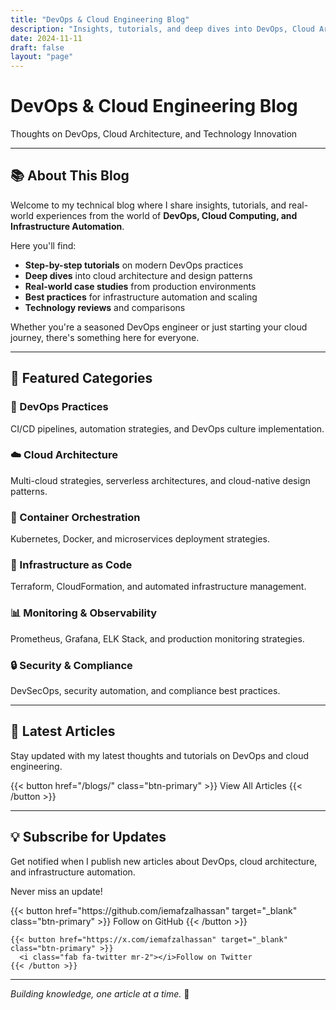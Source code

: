 ```yaml
---
title: "DevOps & Cloud Engineering Blog"
description: "Insights, tutorials, and deep dives into DevOps, Cloud Architecture, and Infrastructure Automation"
date: 2024-11-11
draft: false
layout: "page"
---
```


<div class="hero">
  <div class="hero-content text-center py-8">
    <h1 class="hero-title mb-4">DevOps & Cloud Engineering Blog</h1>
    <p class="text-xl text-gray-600 mb-6">Thoughts on DevOps, Cloud Architecture, and Technology Innovation</p>
  </div>
</div>

---

## 📚 About This Blog

Welcome to my technical blog where I share insights, tutorials, and real-world experiences from the world of **DevOps, Cloud Computing, and Infrastructure Automation**. 

Here you'll find:
- **Step-by-step tutorials** on modern DevOps practices
- **Deep dives** into cloud architecture and design patterns
- **Real-world case studies** from production environments
- **Best practices** for infrastructure automation and scaling
- **Technology reviews** and comparisons

Whether you're a seasoned DevOps engineer or just starting your cloud journey, there's something here for everyone.

---

## 🎯 Featured Categories

<div class="grid grid-cols-1 md:grid-cols-2 lg:grid-cols-3 gap-6 mt-8">
  <div class="skill-card loading">
    <h3>🚀 DevOps Practices</h3>
    <p>CI/CD pipelines, automation strategies, and DevOps culture implementation.</p>
  </div>
  
  <div class="skill-card loading">
    <h3>☁️ Cloud Architecture</h3>
    <p>Multi-cloud strategies, serverless architectures, and cloud-native design patterns.</p>
  </div>
  
  <div class="skill-card loading">
    <h3>🐳 Container Orchestration</h3>
    <p>Kubernetes, Docker, and microservices deployment strategies.</p>
  </div>
  
  <div class="skill-card loading">
    <h3>🔧 Infrastructure as Code</h3>
    <p>Terraform, CloudFormation, and automated infrastructure management.</p>
  </div>
  
  <div class="skill-card loading">
    <h3>📊 Monitoring & Observability</h3>
    <p>Prometheus, Grafana, ELK Stack, and production monitoring strategies.</p>
  </div>
  
  <div class="skill-card loading">
    <h3>🔒 Security & Compliance</h3>
    <p>DevSecOps, security automation, and compliance best practices.</p>
  </div>
</div>

---

## 📖 Latest Articles

Stay updated with my latest thoughts and tutorials on DevOps and cloud engineering.

{{< button href="/blogs/" class="btn-primary" >}}
  View All Articles
{{< /button >}}

---

## 💡 Subscribe for Updates

Get notified when I publish new articles about DevOps, cloud architecture, and infrastructure automation.

<div class="text-center mt-8">
  <p class="text-lg mb-4">Never miss an update!</p>
  
  <div class="flex justify-center space-x-4">
    {{< button href="https://github.com/iemafzalhassan" target="_blank" class="btn-primary" >}}
      <i class="fab fa-github mr-2"></i>Follow on GitHub
    {{< /button >}}
    
    {{< button href="https://x.com/iemafzalhassan" target="_blank" class="btn-primary" >}}
      <i class="fab fa-twitter mr-2"></i>Follow on Twitter
    {{< /button >}}
  </div>
</div>

---

*Building knowledge, one article at a time.* 📝
